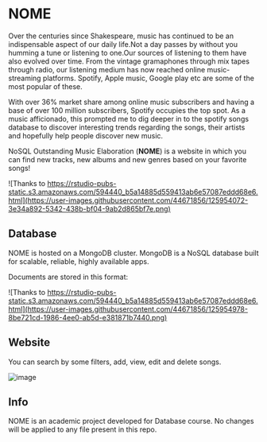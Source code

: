 # NOME

Over the centuries since Shakespeare, music has continued to be an indispensable aspect of our daily life.Not a day passes by without you humming a tune or listening to one.Our sources of listening to them have also evolved over time. From the vintage gramaphones through mix tapes through radio, our listening medium has now reached online music-streaming platforms. Spotify, Apple music, Google play etc are some of the most popular of these.

With over 36% market share among online music subscribers and having a base of over 100 million subscribers, Spotify occupies the top spot. As a music afficionado, this prompted me to dig deeper in to the spotify songs database to discover interesting trends regarding the songs, their artists and hopefully help people discover new music.

NoSQL Outstanding Music Elaboration (**NOME**) is a website in which you can find new tracks, new albums and new genres based on your favorite songs!

![Thanks to https://rstudio-pubs-static.s3.amazonaws.com/594440_b5a14885d559413ab6e57087eddd68e6.html](https://user-images.githubusercontent.com/44671856/125954072-3e34a892-5342-438b-bf04-9ab2d865bf7e.png)


## Database
NOME is hosted on a MongoDB cluster. MongoDB is a NoSQL database built for scalable, reliable, highly available apps.

Documents are stored in this format:

![Thanks to https://rstudio-pubs-static.s3.amazonaws.com/594440_b5a14885d559413ab6e57087eddd68e6.html](https://user-images.githubusercontent.com/44671856/125954978-8be721cd-1986-4ee0-ab5d-e381871b7440.png)

## Website
You can search by some filters, add, view, edit and delete songs.

![image](https://user-images.githubusercontent.com/44671856/125955101-a924f49a-a347-4aad-8ef2-4af9a44149de.png)

## Info
NOME is an academic project developed for Database course. No changes will be applied to any file present in this repo.
